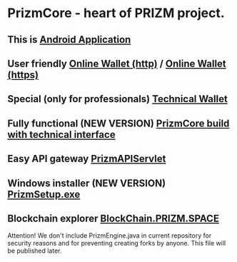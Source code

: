 # PrizmCore - heart of PRIZM project.

## This is [Android Application](http://tech.prizm-space.com/prizm.apk)

## User friendly [Online Wallet (http)](http://wallet.prizm-space.com/) / [Online Wallet (https)](https://wallet.prizm.space/)

## Special (only for professionals) [Technical Wallet](http://tech.prizm-space.com/)

## Fully functional (NEW VERSION) [PrizmCore build with technical interface](http://tech.prizm.space/prizm-dist.tgz)

## Easy API gateway [PrizmAPIServlet](http://tech.prizm.space/prizmAPI.tgz)

## Windows installer (NEW VERSION) [PrizmSetup.exe](http://tech.prizm.space/PrizmSetup.exe)

## Blockchain explorer [BlockChain.PRIZM.SPACE](http://blockchain.prizm.space/)

Attention! We don't include PrizmEngine.java in current repository for security reasons and for preventing creating forks by anyone. This file will be published later.
